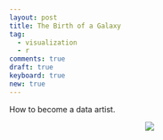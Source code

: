 ```yaml
---
layout: post
title: The Birth of a Galaxy
tag:
  - visualization
  - r
comments: true
draft: true
keyboard: true
new: true
---
```


How to become a data artist.

<div align="center">
  <img src="https://shawenyao.github.io/R/output/milky_way/milky_way_large.jpg" />
</div>
